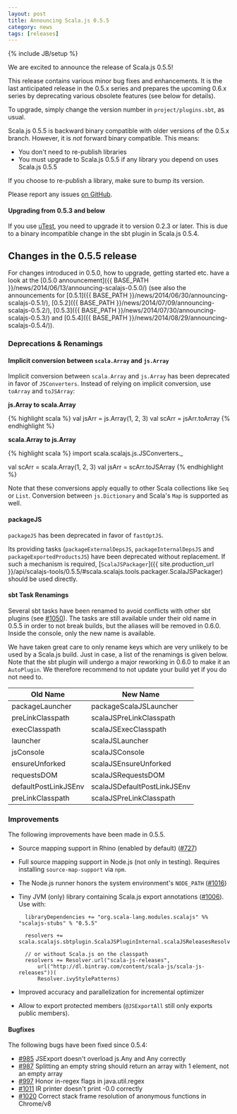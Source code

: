 ```yaml
---
layout: post
title: Announcing Scala.js 0.5.5
category: news
tags: [releases]
---
```

{% include JB/setup %}

We are excited to announce the release of Scala.js 0.5.5!

This release contains various minor bug fixes and enhancements. It is the last anticipated release in the 0.5.x series and prepares the upcoming 0.6.x series by deprecating various obsolete features (see below for details).

To upgrade, simply change the version number in `project/plugins.sbt`, as usual.

Scala.js 0.5.5 is backward binary compatible with older versions of the 0.5.x branch. However, it is *not* forward binary compatible. This means:

- You don't need to re-publish libraries
- You must upgrade to Scala.js 0.5.5 if any library you depend on uses Scala.js 0.5.5

If you choose to re-publish a library, make sure to bump its version.

Please report any issues [on GitHub](https://github.com/scala-js/scala-js/issues).

#### Upgrading from 0.5.3 and below

If you use [uTest](https://github.com/lihaoyi/utest), you need to upgrade it to version 0.2.3 or later.
This is due to a binary incompatible change in the sbt plugin in Scala.js 0.5.4.

## Changes in the 0.5.5 release

For changes introduced in 0.5.0, how to upgrade, getting started etc. have a look at the [0.5.0 announcement]({{ BASE_PATH }}/news/2014/06/13/announcing-scalajs-0.5.0/) (see also the announcements for [0.5.1]({{ BASE_PATH }}/news/2014/06/30/announcing-scalajs-0.5.1/), [0.5.2]({{ BASE_PATH }}/news/2014/07/09/announcing-scalajs-0.5.2/), [0.5.3]({{ BASE_PATH }}/news/2014/07/30/announcing-scalajs-0.5.3/) and [0.5.4]({{ BASE_PATH }}/news/2014/08/29/announcing-scalajs-0.5.4/)).

### Deprecations & Renamings

#### Implicit conversion between `scala.Array` and `js.Array`

Implicit conversion between `scala.Array` and `js.Array` has been deprecated in favor of `JSConverters`. Instead of relying on implicit conversion, use `toArray` and `toJSArray`:

**js.Array to scala.Array**

{% highlight scala %}
val jsArr = js.Array(1, 2, 3)
val scArr = jsArr.toArray
{% endhighlight %}

**scala.Array to js.Array**

{% highlight scala %}
import scala.scalajs.js.JSConverters._

val scArr = scala.Array(1, 2, 3)
val jsArr = scArr.toJSArray
{% endhighlight %}

Note that these conversions apply equally to other Scala collections like `Seq` or `List`. Conversion between `js.Dictionary` and Scala's `Map` is supported as well.

#### packageJS
`packageJS` has been deprecated in favor of `fastOptJS`.

Its providing tasks (`packageExternalDepsJS`, `packageInternalDepsJS` and `packageExportedProductsJS`) have been deprecated without replacement. If such a mechanism is required, [`ScalaJSPackager`]({{ site.production_url }}/api/scalajs-tools/0.5.5/#scala.scalajs.tools.packager.ScalaJSPackager) should be used directly.

#### sbt Task Renamings

Several sbt tasks have been renamed to avoid conflicts with other sbt plugins (see [#1050](https://github.com/scala-js/scala-js/issues/1050)). The tasks are still available under their old name in 0.5.5 in order to not break builds, but the aliases will be removed in 0.6.0. Inside the console, only the new name is available.

We have taken great care to only rename keys which are very unlikely to be used by a Scala.js build. Just in case, a list of the renamings is given below. Note that the sbt plugin will undergo a major reworking in 0.6.0 to make it an `AutoPlugin`. We therefore recommend to not update your build yet if you do not need to.

<table class="table table-bordered">
  <thead>
    <tr>
      <th>Old Name</th>
      <th>New Name</th>
    </tr>
  </thead>
  <tbody>
    <tr>
      <td>packageLauncher</td>
      <td>packageScalaJSLauncher</td>
    </tr>
    <tr>
      <td>preLinkClasspath</td>
      <td>scalaJSPreLinkClasspath</td>
    </tr>
    <tr>
      <td>execClasspath</td>
      <td>scalaJSExecClasspath</td>
    </tr>
    <tr>
      <td>launcher</td>
      <td>scalaJSLauncher</td>
    </tr>
    <tr>
      <td>jsConsole</td>
      <td>scalaJSConsole</td>
    </tr>
    <tr>
      <td>ensureUnforked</td>
      <td>scalaJSEnsureUnforked</td>
    </tr>
    <tr>
      <td>requestsDOM</td>
      <td>scalaJSRequestsDOM</td>
    </tr>
    <tr>
      <td>defaultPostLinkJSEnv</td>
      <td>scalaJSDefaultPostLinkJSEnv</td>
    </tr>
    <tr>
      <td>preLinkClasspath</td>
      <td>scalaJSPreLinkClasspath</td>
    </tr>
  </tbody>
</table>


### Improvements
The following improvements have been made in 0.5.5.

- Source mapping support in Rhino (enabled by default) ([#727](https://github.com/scala-js/scala-js/issues/727))
- Full source mapping support in Node.js (not only in testing). Requires installing `source-map-support` via `npm`.
- The Node.js runner honors the system environment's `NODE_PATH` ([#1016](https://github.com/scala-js/scala-js/issues/1016))
- Tiny JVM (only) library containing Scala.js export annotations ([#1006](https://github.com/scala-js/scala-js/issues/1006)). Use with:

        libraryDependencies += "org.scala-lang.modules.scalajs" %% "scalajs-stubs" % "0.5.5"

        resolvers += scala.scalajs.sbtplugin.ScalaJSPluginInternal.scalaJSReleasesResolver

        // or without Scala.js on the classpath
        resolvers += Resolver.url("scala-js-releases",
            url("http://dl.bintray.com/content/scala-js/scala-js-releases"))(
            Resolver.ivyStylePatterns)

- Improved accuracy and parallelization for incremental optimizer
- Allow to export protected members (`@JSExportAll` still only exports public members).

#### Bugfixes

The following bugs have been fixed since 0.5.4:

- [#985](https://github.com/scala-js/scala-js/issues/985) JSExport doesn't overload js.Any and Any correctly
- [#987](https://github.com/scala-js/scala-js/issues/987) Splitting an empty string should return an array with 1 element, not an empty array
- [#997](https://github.com/scala-js/scala-js/issues/997) Honor in-regex flags in java.util.regex
- [#1011](https://github.com/scala-js/scala-js/issues/1011) IR printer doesn't print -0.0 correctly
- [#1020](https://github.com/scala-js/scala-js/issues/1020) Correct stack frame resolution of anonymous functions in Chrome/v8
